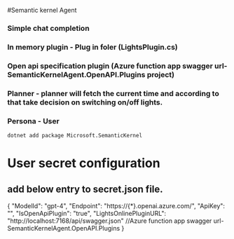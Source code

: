 #Semantic kernel Agent
### Simple chat completion
### In memory plugin - Plug in foler (LightsPlugin.cs)
### Open api specification plugin  (Azure function app swagger url- SemanticKernelAgent.OpenAPI.Plugins project)
### Planner - planner will fetch the current time and according to that take decision on switching on/off lights.
### Persona - User 



```
dotnet add package Microsoft.SemanticKernel
```



# User secret configuration
## add below entry to secret.json file.
{
  "ModelId": "gpt-4",
  "Endpoint": "https://{*}.openai.azure.com/",
  "ApiKey": "",
  "IsOpenApiPlugin": "true",
  "LightsOnlinePluginURL": "http://localhost:7168/api/swagger.json" //Azure function app swagger url- SemanticKernelAgent.OpenAPI.Plugins 
}